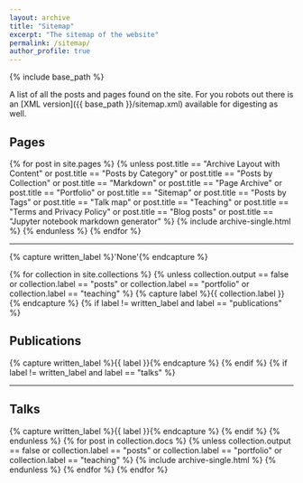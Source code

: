 ```yaml
---
layout: archive
title: "Sitemap"
excerpt: "The sitemap of the website"
permalink: /sitemap/
author_profile: true
---
```


{% include base_path %}

A list of all the posts and pages found on the site. For you robots out there is an [XML version]({{ base_path }}/sitemap.xml) available for digesting as well.

<h2>Pages</h2>
{% for post in site.pages %}
{% unless post.title == "Archive Layout with Content" or post.title == "Posts by Category" or post.title == "Posts by Collection" or post.title == "Markdown" or post.title == "Page Archive" or post.title == "Portfolio" or post.title == "Sitemap" or post.title == "Posts by Tags" or post.title == "Talk map" or post.title == "Teaching" or post.title == "Terms and Privacy Policy" or post.title == "Blog posts" or post.title == "Jupyter notebook markdown generator" %}
  {% include archive-single.html %}
{% endunless %}
{% endfor %}

<!-- <h2>Posts</h2>
{% for post in site.posts %}
  {% include archive-single.html %}
{% endfor %} -->

<hr>

{% capture written_label %}'None'{% endcapture %}

{% for collection in site.collections %}
{% unless collection.output == false or collection.label == "posts" or collection.label == "portfolio" or collection.label == "teaching" %}
  {% capture label %}{{ collection.label }}{% endcapture %}
  {% if label != written_label and label == "publications" %}
  <h2>Publications</h2>
  {% capture written_label %}{{ label }}{% endcapture %}
  {% endif %}
  {% if label != written_label and label == "talks" %}
  <hr>
  <h2>Talks</h2>
  {% capture written_label %}{{ label }}{% endcapture %}
  {% endif %}
{% endunless %}
{% for post in collection.docs %}
  {% unless collection.output == false or collection.label == "posts" or collection.label == "portfolio" or collection.label == "teaching" %}
  {% include archive-single.html %}
  {% endunless %}
{% endfor %}
{% endfor %}
